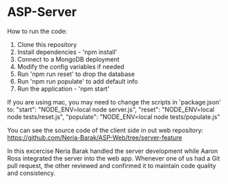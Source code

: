 # ASP-Server

How to run the code:
1. Clone this repository
2. Install dependencies - 'npm install'
3. Connect to a MongoDB deployment
4. Modify the config variables if needed
5. Run 'npm run reset' to drop the database
6. Run 'npm run populate' to add default info
7. Run the application - 'npm start'

If you are using mac, you may need to change the scripts in 'package.json' to:
"start": "NODE_ENV=local node server.js",
"reset": "NODE_ENV=local node tests/reset.js",
"populate": "NODE_ENV=local node tests/populate.js"

You can see the source code of the client side in out web repository: https://github.com/Neria-Barak/ASP-Web/tree/server-feature

In this excercise Neria Barak handled the server development while Aaron Ross integrated the server into the web app. Whenever one of us had a Git pull request, the other reviewed and confirmed it to maintain code quality and consistency.
